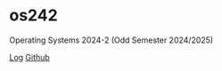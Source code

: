 # os242
Operating Systems 2024-2 (Odd Semester 2024/2025)

[Log]([TXT/mt.log.txt](https://github.com/khansakhai/os242/tree/master/TXT)) [Github](https://github.com/khansakhai/os242/)
